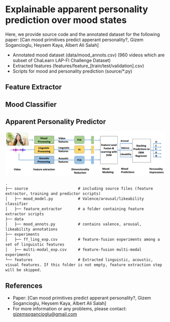 # Explainable apparent personality prediction over mood states
Here, we provide source code and the annotated dataset for the following paper: [Can mood primitives predict apperant personality?, Gizem Sogancioglu, Heysem Kaya, Albert Ali Salah]

- Annotated mood dataset (data/mood_annots.csv)  (960 videos which are subset of ChaLearn LAP-FI Challenge Dataset)
- Extracted features (features/feature_[train/test/validation].csv)  
- Scripts for mood and personality prediction (source/*.py)  

## Feature Extractor


## Mood Classifier


## Apparent Personality Predictor

![Alt text](pipeline.png?raw=true "The proposed apparent personality prediction model")

    .
    ├── source                      # including source files (feature extractor, training and predictor scripts)                
    │   ├── mood_model.py           # Valence/arousal/likeability classifier
    │   ├── feature_extractor       # a folder containing feature extractor scripts
    ├── data                         
    │   ├── mood_annots.py          # contains valence, arousal, likeability annotations 
    ├── experiments                 
    │   ├── ff_ling_exp.csv         # feature-fusion experiments among a set of linguistic features
    │   ├── multi-modal_exp.csv     # feature-fusion multi-modal experiments
    └── features                    # Extracted linguistic, acoustic, visual features. If this folder is not empty, feature extraction step will be skipped. 
    

## References
* Paper: [Can mood primitives predict apperant personality?, Gizem Sogancioglu, Heysem Kaya, Albert Ali Salah]
* For more information or any problems, please contact: gizemsogancioglu@gmail.com
